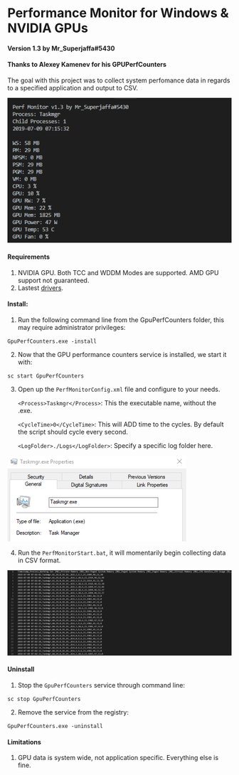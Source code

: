 # Performance Monitor for Windows & NVIDIA GPUs
#### Version 1.3 by Mr_Superjaffa#5430
#### Thanks to Alexey Kamenev for his GPUPerfCounters

The goal with this project was to collect system perfomance data in regards to a specified application and output to CSV.

![Perf Monitor](doc/images/2.png)

#### Requirements
1. NVIDIA GPU. Both TCC and WDDM Modes are supported. AMD GPU support not guaranteed.
2. Lastest [drivers](http://www.nvidia.com/Download/index.aspx).

#### Install:
1. Run the following command line from the GpuPerfCounters folder, this may require administrator privileges:
```
GpuPerfCounters.exe -install
```
2. Now that the GPU performance counters service is installed, we start it with:
```
sc start GpuPerfCounters
```
3. Open up the `PerfMonitorConfig.xml` file and configure to your needs.

    `<Process>Taskmgr</Process>`: This the executable name, without the .exe.

    `<CycleTime>0</CycleTime>`: This will ADD time to the cycles. By default the script should cycle every second.

    `<LogFolder>./Logs</LogFolder>`: Specify a specific log folder here.

![Process Name](doc/images/1.png)
    
4. Run the `PerfMonitorStart.bat`, it will momentarily begin collecting data in CSV format.

![CSV Data](doc/images/3.png)

#### Uninstall
1. Stop the `GpuPerfCounters` service through command line:
```
sc stop GpuPerfCounters
```
2. Remove the service from the registry:
```
GpuPerfCounters.exe -uninstall
```

#### Limitations

1. GPU data is system wide, not application specific. Everything else is fine.

